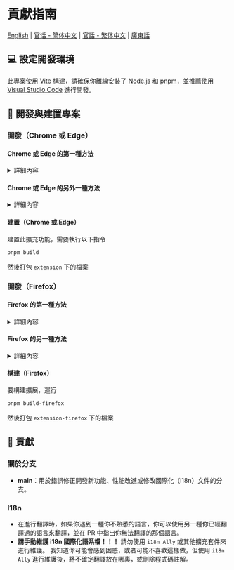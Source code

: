 # 貢獻指南

[English](CONTRIBUTING.md) | [官话 - 简体中文](CONTRIBUTING-cmn_CN.md) | [官話 - 繁体中文](CONTRIBUTING-cmn_TW.md) | [廣東話](CONTRIBUTING-jyut.md)

## 💻 設定開發環境

此專案使用 [Vite](https://vitejs.dev/) 構建，請確保你離線安裝了 [Node.js](https://nodejs.org/) 和 [pnpm](https://pnpm.io/)，並推薦使用 [Visual Studio Code](https://code.visualstudio.com/) 進行開發。

## 🔧 開發與建置專案

### 開發（Chrome 或 Edge）

#### Chrome 或 Edge 的第一種方法

<details>
 <summary>詳細內容</summary>

1. 執行 pnpm 指令

```bash
# 安裝依賴
pnpm install

# 建立一個用戶的帳戶資料夾，用於擴充功能存儲登入狀態
mkdir web-ext-profile

# 運行專案
pnpm dev

# 打完這條指令之後，會自動開啓一個新的 Chrome 視窗並打開 BiliBili 網站
pnpm start:chromium
```

2. 之後每次修改擴充功能，他都會重新載入內容，你可以透過重新整理頁面來查看變更內容

</details>

#### Chrome 或 Edge 的另外一種方法

<details>
 <summary>詳細內容</summary>

1. 執行 pnpm 指令

```bash
# 安裝依賴
pnpm install

# 運行專案
pnpm dev
```

2. 在地址欄輸入 `chrome://extensions/`（Chrome），`edge://extensions/`（Edge）並按 Enter 鍵

3. 啓用 `開發者模式` 並點擊 `載入解壓縮`

<img width="655" alt="Snipaste_2022-03-27_18-17-04" src="https://user-images.githubusercontent.com/33394391/160276882-13da0484-92c1-47dd-add8-7655c5c2bf1c.png">
<br/>
<img width="655" alt="image" src="https://user-images.githubusercontent.com/33394391/232246901-e3544c16-bde2-480d-b770-ca5242793963.png">

4. 在瀏覽器中載入生成的 `extension/` 資料夾

每次修改後，您需要點選 [Extensions Reloader](https://chromewebstore.google.com/detail/extensions-reloader/fimgfedafeadlieiabdeeaodndnlbhid) 按鈕，然後重新整理頁面，以確保更改生效。

</details>

#### 建置（Chrome 或 Edge）

建置此擴充功能，需要執行以下指令

```bash
pnpm build
```

然後打包 `extension` 下的檔案

### 開發（Firefox）

#### Firefox 的第一種方法

<details>
 <summary>詳細內容</summary>

1. 執行 pnpm 命令

```bash
# 安裝依賴
pnpm install

# 建立一個用戶的帳戶資料夾，用於擴充功能存儲登入狀態
mkdir web-ext-profile

# 運行專案
pnpm dev

# 打完這條指令之後，會自動開啓一個新的 Firefox 視窗並打開 BiliBili 網站
pnpm start:firefox
```

2. 之後每次修改擴充功能，它都會重新加載，你可以透過重新整理頁面來查看變更內容

</details>

#### Firefox 的另一種方法

<details>
 <summary>詳細內容</summary>

1. 執行 pnpm 命令

```bash
# 安裝依賴
pnpm install

# 運行專案
pnpm dev-firefox
```

2. 在瀏覽器中輸入 `about:addons`，點擊 `Extensions` 然後 `Debug Add-ons`

<img width="655" alt="image" src="https://github.com/hakadao/BewlyBewly/assets/33394391/7c49e4ca-2a87-4c56-bc00-3259d6eba128">

3. 然後在瀏覽器中使用 `extension-firefox/` 資料夾載入此擴充功能。

</details>

#### 構建（Firefox）

要構建擴展，運行

```bash
pnpm build-firefox
```

然後打包 `extension-firefox` 下的檔案

## 🤝 貢獻

### 關於分支

- **main**：用於錯誤修正開發新功能、性能改進或修改國際化（i18n）文件的分支。

### I18n

- 在進行翻譯時，如果你遇到一種你不熟悉的語言，你可以使用另一種你已經翻譯過的語言來翻譯，並在 PR 中指出你無法翻譯的那個語言。
- **請手動維護 i18n 國際化語系檔！！！** 請勿使用 `i18n Ally` 或其他擴充套件來進行維護。 我知道你可能會感到困惑，或者可能不喜歡這樣做，但使用 `i18n Ally` 進行維護後，將不確定翻譯放在哪裏，或刪除程式碼註解。
